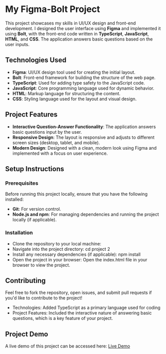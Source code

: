 # My Figma-Bolt Project

This project showcases my skills in UI/UX design and front-end development. I designed the user interface using **Figma** and implemented it using **Bolt**, with the front-end code written in **TypeScript**, **JavaScript**, **HTML**, and **CSS**. The application answers basic questions based on the user inputs.

## Technologies Used

- **Figma**: UI/UX design tool used for creating the initial layout.
- **Bolt**: Front-end framework for building the structure of the web page.
- **TypeScript**: Used for adding type safety to the JavaScript code.
- **JavaScript**: Core programming language used for dynamic behavior.
- **HTML**: Markup language for structuring the content.
- **CSS**: Styling language used for the layout and visual design.

## Project Features

- **Interactive Question-Answer Functionality**: The application answers basic questions input by the user.
- **Responsive Design**: The layout is responsive and adjusts to different screen sizes (desktop, tablet, and mobile).
- **Modern Design**: Designed with a clean, modern look using Figma and implemented with a focus on user experience.

## Setup Instructions

### Prerequisites

Before running this project locally, ensure that you have the following installed:

- **Git**: For version control.
- **Node.js and npm**: For managing dependencies and running the project locally (if applicable).
### Installation
- Clone the repository to your local machine:
- Navigate into the project directory:
cd project 2
- Install any necessary dependencies (if applicable):
npm install
- Open the project in your browser:
Open the index.html file in your browser to view the project.
## Contributing
Feel free to fork the repository, open issues, and submit pull requests if you'd like to contribute to the project!

- Technologies: Added TypeScript as a primary language used for coding
- Project Features: Included the interactive nature of answering basic questions, which is a key feature of your project.
## Project Demo
A live demo of this project can be accessed here: [Live Demo](https://saitejaswini-25.github.io/chatbot)
